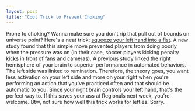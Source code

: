 ```yaml
---
layout: post
title: "Cool Trick to Prevent Choking"
---
```


Prone to choking? Wanna make sure you don't rip that pull out of bounds on universe point? Here's a neat trick: [squeeze your left hand into a fist](http://www.apa.org/news/press/releases/2012/09/choking-pressure.aspx). A new study found that this simple move prevented players from doing poorly when the pressure was on (in their case, soccer players kicking penalty kicks in front of fans and cameras). A previous study linked the right hemisphere of your brain to superior performance in automated behaviors. The left side was linked to rumination. Therefore, the theory goes, you want less activation on your left side and more on your right when you're performing an action that you've practiced often and that should be automatic to you. Since your right brain controls your left hand, that's the perfect way to. If this saves your ass at Regionals next week, you're welcome. Btw, not sure how well this trick works for lefties. Sorry.

